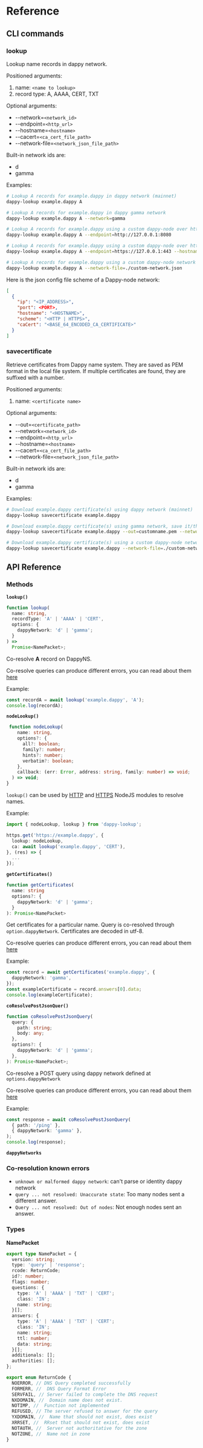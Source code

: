 # Reference

## CLI commands

### lookup

Lookup name records in dappy network.

Positioned arguments:

1. name: `<name to lookup>`
2. record type: A, AAAA, CERT, TXT

Optional arguments:

- --network=`<network_id>`
- --endpoint=`<http_url>`
- --hostname=`<hostname>`
- --cacert=`<ca_cert_file_path>`
- --network-file=`<network_json_file_path>`

Built-in network ids are:

- d
- gamma

Examples:

```sh
# Lookup A records for example.dappy in dappy network (mainnet)
dappy-lookup example.dappy A

# Lookup A records for example.dappy in dappy gamma network
dappy-lookup example.dappy A --network=gamma

# Lookup A records for example.dappy using a custom dappy-node over http
dappy-lookup example.dappy A --endpoint=http://127.0.0.1:8080

# Lookup A records for example.dappy using a custom dappy-node over https
dappy-lookup example.dappy A --endpoint=https://127.0.0.1:443 --hostname=localhost --cacert=./cert.pem

# Lookup A records for example.dappy using a custom dappy-node network defined in a JSON config file
dappy-lookup example.dappy A --network-file=./custom-network.json
```

Here is the json config file scheme of a Dappy-node network:

```json
[
  {
    "ip": "<IP_ADDRESS>",
    "port": <PORT>,
    "hostname": "<HOSTNAME>",
    "scheme": "<HTTP | HTTPS>",
    "caCert": "<BASE_64_ENCODED_CA_CERTIFICATE>"
  }
]
```

### savecertificate

Retrieve certificates from Dappy name system.
They are saved as PEM format in the local file system.
If multiple certificates are found, they are suffixed with a number.

Positioned arguments:

1. name: `<certificate name>`

Optional arguments:

- --out=`<certificate_path>`
- --network=`<network_id>`
- --endpoint=`<http_url>`
- --hostname=`<hostname>`
- --cacert=`<ca_cert_file_path>`
- --network-file=`<network_json_file_path>`

Built-in network ids are:

- d
- gamma

Examples:

```sh
# Download example.dappy certificate(s) using dappy network (mainnet)
dappy-lookup savecertificate example.dappy

# Download example.dappy certificate(s) using gamma network, save it/them to custom path
dappy-lookup savecertificate example.dappy --out=customname.pem --network=gamma

# Download example.dappy certificate(s) using a custom dappy-node network defined in a JSON config file
dappy-lookup savecertificate example.dappy --network-file=./custom-network.json
```

## API Reference

### Methods

**`lookup()`**

```ts
function lookup(
  name: string,
  recordType: 'A' | 'AAAA' | 'CERT',
  options: {
    dappyNetwork: 'd' | 'gamma';
  }
) =>
  Promise<NamePacket>;

```

Co-resolve **A** record on DappyNS.

Co-resolve queries can produce different errors, you can read about them [here](REFERENCE.md#co-resolution-known-errors)

Example:

```ts
const recordA = await lookup('example.dappy', 'A');
console.log(recordA);
```

**`nodeLookup()`**

```ts
 function nodeLookup(
    name: string,
    options?: {
      all?: boolean;
      family?: number;
      hints?: number;
      verbatim?: boolean;
    },
    callback: (err: Error, address: string, family: number) => void;
  ) => void;
}
```

`lookup()` can be used by [HTTP](https://nodejs.org/api/http.html) and [HTTPS](https://nodejs.org/api/https.html) NodeJS modules to resolve names.

Example:

```ts
import { nodeLookup, lookup } from 'dappy-lookup';

https.get('https://example.dappy', {
  lookup: nodeLookup,
  ca: await lookup('example.dappy', 'CERT'),
}, (res) => {
  ...
});
```

**`getCertificates()`**

```ts
function getCertificates(
  name: string
  options?: {
    dappyNetwork: 'd' | 'gamma';
  }
): Promise<NamePacket>
```

Get certificates for a particular name. Query is co-resolved through `option.dappyNetwork`. Certificates are decoded in utf-8.

Co-resolve queries can produce different errors, you can read about them [here](REFERENCE.md#co-resolution-known-errors)

Example:

```ts
const record = await getCertificates('example.dappy', {
  dappyNetwork: 'gamma',
});
const exampleCertificate = record.answers[0].data;
console.log(exampleCertificate);
```

**`coResolvePostJsonQuer()`**

```ts
function coResolvePostJsonQuery(
  query: {
    path: string;
    body: any;
  },
  options?: {
    dappyNetwork: 'd' | 'gamma';
  },
): Promise<NamePacket>;
```

Co-resolve a POST query using dappy network defined at `options.dappyNetwork`

Co-resolve queries can produce different errors, you can read about them [here](REFERENCE.md#co-resolution-known-errors)

Example:

```ts
const response = await coResolvePostJsonQuery(
  { path: '/ping' },
  { dappyNetwork: 'gamma' },
);
console.log(response);
```

**`dappyNetworks`**

### Co-resolution known errors

- `unknown or malformed dappy network`: can't parse or identity dappy network
- `query ... not resolved: Unaccurate state`: Too many nodes sent a different answer.
- `Query ... not resolved: Out of nodes`: Not enough nodes sent an answer.

### Types

**NamePacket**

```ts
export type NamePacket = {
  version: string;
  type: 'query' | 'response';
  rcode: ReturnCode;
  id?: number;
  flags: number;
  questions: {
    type: 'A' | 'AAAA' | 'TXT' | 'CERT';
    class: 'IN';
    name: string;
  }[];
  answers: {
    type: 'A' | 'AAAA' | 'TXT' | 'CERT';
    class: 'IN';
    name: string;
    ttl: number;
    data: string;
  }[];
  additionals: [];
  authorities: [];
};

export enum ReturnCode {
  NOERROR, // DNS Query completed successfully
  FORMERR, //  DNS Query Format Error
  SERVFAIL, // Server failed to complete the DNS request
  NXDOMAIN, //  Domain name does not exist.
  NOTIMP, //  Function not implemented
  REFUSED, // The server refused to answer for the query
  YXDOMAIN, //  Name that should not exist, does exist
  XRRSET, //  RRset that should not exist, does exist
  NOTAUTH, //  Server not authoritative for the zone
  NOTZONE, //  Name not in zone
}
```
